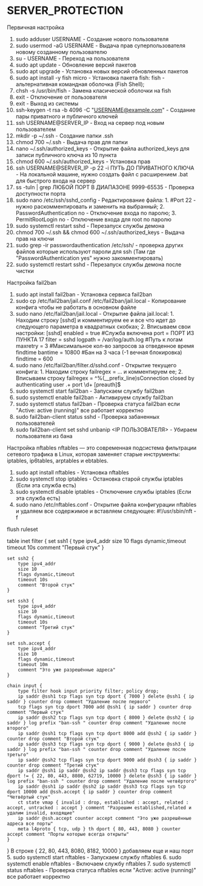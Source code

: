 # SERVER_PROTECTION

Первичная настройка
1. sudo adduser USERNAME - Создание нового пользователя
2. sudo usermod -aG USERNAME - Выдача прав суперпользователя новому созданному пользователю
3. su - USERNAME - Переход на пользователя
4. sudo apt update - Обновление версий пакетов
5. sudo apt upgrade - Установка новых версий обновленных пакетов
6. sudo apt install -y fish micro - Установка пакета fish:
        fish - альтернативная командная оболочка (Fish Shell);
7. chsh -s /usr/bin/fish - Замена класической оболочки на fish
8. exit - Отключение от пользователя
9. exit - Выход из системы
10. ssh-keygen -t rsa -b 4096 -C "USERNAME@example.com" - Создание пары приватного и публичного ключей
11. ssh USERNAME@SERVER_IP - Вход на сервер под новым пользователем
12. mkdir -p ~/.ssh - Создание папки .ssh
13. chmod 700 ~/.ssh - Выдача прав для папки
14. nano ~/.ssh/authorized_keys - Открытие файла authorized_keys для записи публичного ключа из 10 пункта
15. chmod 600 ~/.ssh/authorized_keys - Установка прав
16. ssh USERNAME@SERVER_IP -p 22 -i ПУТЬ ДО ПРИВАТНОГО КЛЮЧА - На локальной машине, нужно создать файл с расширением .bat для быстрого входа на сервер
17. ss -tuln | grep ЛЮБОЙ ПОРТ В ДИАПАЗОНЕ 9999-65535 - Проверка доступности порта
18. sudo nano /etc/ssh/sshd_config - Редактирование файла:
        1. #Port 22 - нужно раскомментировать и заменить на выбранный;
        2. PasswordAuthentication no - Отключение входа по паролю;
        3. PermitRootLogin no - Отключение входа для root по паролю
20. sudo systemctl restart sshd - Перезапуск службы демона
21. chmod 700 ~/.ssh && chmod 600 ~/.ssh/authorized_keys - Выдача прав на ключи
22. sudo grep -ir passwordauthentication /etc/ssh/ - проверка других файлов которые используют пароли для ssh (Там где "PasswordAuthentication yes" нужно закомментировать)
23. sudo systemctl restart sshd - Перезапуск службы демона после чистки

Настройка fail2ban
1. sudo apt install fail2ban - Установка сервиса fail2ban
2. sudo cp /etc/fail2ban/jail.conf /etc/fail2ban/jail.local - Копирование конфига чтобы не работать в основном файле
3. sudo nano /etc/fail2ban/jail.local - Открытие файла jail.local:
        1. Находим строку [sshd] и комментируем ее и все что идет до следующего параметра в квадратных скобках;
        2. Вписываем свои настройки:
                 [sshd]
                 enabled = true #Служба включена
                 port = ПОРТ ИЗ ПУНКТА 17
                 filter = sshd
                 logpath = /var/log/auth.log #Путь к логам
                 maxretry = 3 #Максимальное кол-во запросов за отведенное время findtime
                 bantime = 10800 #Бан на 3 часа (-1 вечная блокировка)
                 findtime = 600
4. sudo nano /etc/fail2ban/filter.d/sshd.conf - Открытие текущего конфига:
        1. Находим строку failregex = ... и комментируем ее;
        2. Вписываем строку failregex = ^%(__prefix_line)sConnection closed by authenticating user .+ <HOST> port \d+ \[preauth\]$
5. sudo systemctl start fail2ban - Запускаем службу fail2ban
6. sudo systemctl enable fail2ban - Активируем службу fail2ban
7. sudo systemctl status fail2ban - Проверка статуса fail2ban если "Active: active (running)" все работает корректно
8. sudo fail2ban-client status sshd - Проверка забаненных пользователей
9. sudo fail2ban-client set sshd unbanip <IP ПОЛЬЗОВАТЕЛЯ> - Убираем пользователя из бана

Настройка nftables
nftables — это современная подсистема фильтрации сетевого трафика в Linux, которая заменяет старые инструменты: iptables, ip6tables, arptables и ebtables.
1. sudo apt install nftables - Установка nftables
2. sudo systemctl stop iptables - Остановка старой службы iptables (Если эта служба есть)
3. sudo systemctl disable iptables - Отключение службы iptables (Если эта служба есть)
4. sudo nano /etc/nftables.conf - Открытие файла конфигурации nftables и удаляем все содержимое и вставляем следующее:
#!/usr/sbin/nft -f

flush ruleset

table inet filter {
	set ssh1 {
		type ipv4_addr
		size 10
		flags dynamic,timeout
		timeout 10s
		comment "Первый стук"
	}

	set ssh2 {
		type ipv4_addr
		size 10
		flags dynamic,timeout
		timeout 10s
		comment "Второй стук"
	}

	set ssh3 {
		type ipv4_addr
		size 10
		flags dynamic,timeout
		timeout 10s
		comment "Третий стук"
	}

	set ssh.accept {
		type ipv4_addr
		size 10
		flags dynamic,timeout
		timeout 10m
		comment "Это уже разрешённые адреса"
	}

	chain input {
		type filter hook input priority filter; policy drop;
		ip saddr @ssh1 tcp flags syn tcp dport { 7000 } delete @ssh1 { ip saddr } counter drop comment "Удаление после первого"
		tcp flags syn tcp dport 7000 add @ssh1 { ip saddr } counter drop comment "Первый стук"
		ip saddr @ssh2 tcp flags syn tcp dport { 8000 } delete @ssh2 { ip saddr } log prefix "ban-ssh " counter drop comment "Удаление после второго"
		ip saddr @ssh1 tcp flags syn tcp dport 8000 add @ssh2 { ip saddr } counter drop comment "Второй стук"
		ip saddr @ssh3 tcp flags syn tcp dport { 9000 } delete @ssh3 { ip saddr } log prefix "ban-ssh " counter drop comment "Удаление после третьго"
		ip saddr @ssh2 tcp flags syn tcp dport 9000 add @ssh3 { ip saddr } counter drop comment "Третий стук"
		ip saddr @ssh1 ip saddr @ssh2 ip saddr @ssh3 tcp flags syn tcp dport != { 22, 80, 443, 8080, 62719, 10000 } delete @ssh3 { ip saddr } log prefix "ban-ssh " counter drop comment "Удаление после четвёртого"
		ip saddr @ssh1 ip saddr @ssh2 ip saddr @ssh3 tcp flags syn tcp dport 10000 add @ssh.accept { ip saddr } counter drop comment "Четвёртый стук"
		ct state vmap { invalid : drop, established : accept, related : accept, untracked : accept } comment "Разрешим established,related и удалим invalid, входящие"
		ip saddr @ssh.accept counter accept comment "Это уже разрешённые адреса все порты"
		meta l4proto { tcp, udp } th dport { 80, 443, 8080 } counter accept comment "Порты которые всегда открыты"
	}
}
В строке { 22, 80, 443, 8080, 8182, 10000 } добавляем еще и наш порт
5. sudo systemctl start nftables - Запускаем службу nftables
6. sudo systemctl enable nftables - Включаем службу nftables
7. sudo systemctl status nftables - Проверка статуса nftables если "Active: active (running)" все работает корректно
